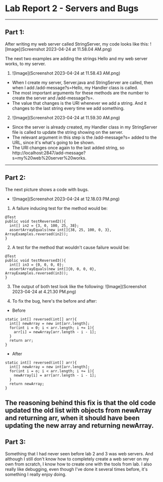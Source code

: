 # Lab Report 2 - Servers and Bugs
---

## Part 1:
After writing my web server called StringServer, my code looks like this:
![Image](Screenshot 2023-04-24 at 11.58.04 AM.png)

The next two examples are adding the strings Hello and my web server works, to my server.

1. ![Image](Screenshot 2023-04-24 at 11.58.43 AM.png)
* When I create my server, Server.java and StringServer are called, then when I add /add-message?s=Hello, my Handler class is called.
* The most important arguments for these methods are the number to create the server and /add-message?s=<String>.
* The value that changes is the URI whenever we add a string. And it changes to the last string every time we add something.

2. ![Image](Screenshot 2023-04-24 at 11.59.30 AM.png)
* Since the server is already created, my Handler class in my StringServer file is called to update the string showing on the server.
* The relevant argument in this step is the /add-message?s=<String> added to the URL, since it's what's going to be shown.
* The URI changes once again to the last added string, so http://localhost:2847/add-message?s=my%20web%20server%20works.
---

## Part 2: ##

The next picture shows a code with bugs.

* ![Image](Screenshot 2023-04-24 at 12.18.03 PM.png)

1. A failure inducing test for the method would be:
```
@Test
public void testReversed2(){
  int[] in2 = {3, 0, 100, 25, 38};
  assertArrayEquals(new int[]{38, 25, 100, 0, 3}, ArrayExamples.reversed(in2));
}
```

2. A test for the method that wouldn't cause failure would be:
```
@Test
public void testReversed3(){
  int[] in3 = {0, 0, 0, 0};
  assertArrayEquals(new int[]{0, 0, 0, 0}, ArrayExamples.reversed(in3));
}
```

3. The output of both test look like the following:
![Image](Screenshot 2023-04-24 at 4.21.30 PM.png)

4. To fix the bug, here's the before and after:

* Before
```
static int[] reversed(int[] arr){
  int[] newArray = new int[arr.length];
  for(int i = 0; i < arr.length; i += 1){
    arr[i] = newArray[arr.length - i - 1];
  }
  return arr;
}
```

* After
```
static int[] reversed(int[] arr){
  int[] newArray = new int[arr.length];
  for(int i = o; i < arr.length; i += 1){
    newArray[i] = arr[arr.length - i - 1];
  }
  return newArray;
}
```

The reasoning behind this fix is that the old code updated the old list with objects from newArray and returning arr, when it should have been updating the new array and returning newArray.
---

## Part 3:
Something that I had never seen before lab 2 and 3 was web servers. And although I still don't know how to completely create a web server on my own from scratch, I know how to create one with the tools from lab.
I also really like debugging, even though I've done it several times before, it's something I really enjoy doing.

